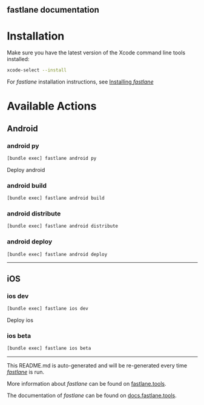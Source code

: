 fastlane documentation
----

# Installation

Make sure you have the latest version of the Xcode command line tools installed:

```sh
xcode-select --install
```

For _fastlane_ installation instructions, see [Installing _fastlane_](https://docs.fastlane.tools/#installing-fastlane)

# Available Actions

## Android

### android py

```sh
[bundle exec] fastlane android py
```

Deploy android

### android build

```sh
[bundle exec] fastlane android build
```



### android distribute

```sh
[bundle exec] fastlane android distribute
```



### android deploy

```sh
[bundle exec] fastlane android deploy
```



----


## iOS

### ios dev

```sh
[bundle exec] fastlane ios dev
```

Deploy ios

### ios beta

```sh
[bundle exec] fastlane ios beta
```



----

This README.md is auto-generated and will be re-generated every time [_fastlane_](https://fastlane.tools) is run.

More information about _fastlane_ can be found on [fastlane.tools](https://fastlane.tools).

The documentation of _fastlane_ can be found on [docs.fastlane.tools](https://docs.fastlane.tools).
